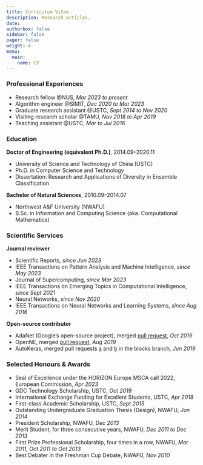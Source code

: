 ```yaml
---
title: Curriculum Vitae
description: Research articles.
date: 
authorbox: false
sidebar: false
pager: false
weight: 4
menu:
  main:
    name: CV
---
```



<!--more-->


### Professional Experiences

- Research fellow @NUS, *Mar 2023 to present*
- Algorithm engineer @SIMIT, *Dec 2020 to Mar 2023*
- Graduate research assistant @USTC, *Sept 2014 to Nov 2020*
- Visiting research scholar @TAMU, *Nov 2018 to Apr 2019*
- Teaching assistant @USTC, *Mar to Jul 2016*

<!--
**Research experience in academia**
- Graduate research assistant, USTC, *Sept 2014 to Nov 2020*
- Visiting research scholar, TAMU, *Nov 2018 to Apr 2019*

**Teaching and supervision**
- Teaching assistant, USTC, *Mar to Jul 2016*

**Experience/internships in the industry**
- Algorithm engineer, SIMIT, *Dec 2020 to present*
-->

<!--
- Intern, TENCENT, *Dec 2019 to Mar 2020*
- NLP algorithm engineer intern, RICH AI, *Aug to Oct 2019*
- Image algorithm engineer intern, RICH AI, *Aug 2018*
-->


### Education

**Doctor of Engineering (equivalent Ph.D.)**, 2014.09–2020.11
- University of Science and Technology of China (USTC)
- Ph.D. in Computer Science and Technology
- Dissertation: Research and Applications of Diversity in Ensemble Classification

**Bachelor of Natural Sciences**, 2010.09–2014.07
- Northwest A&F University (NWAFU)
- B.Sc. in Information and Computing Science (aka. Computational Mathematics)


### Scientific Services

**Journal reviewer**
- Scientific Reports, *since Jun 2023*
- IEEE Transactions on Pattern Analysis and Machine Intelligence, *since May 2023*
- Journal of Supercomputing, *since Mar 2023*
- IEEE Transactions on Emerging Topics in Computational Intelligence, *since Sept 2021*
- Neural Networks, *since Nov 2020*
- IEEE Transactions on Neural Networks and Learning Systems, *since Aug 2016*

**Open-source contributor**
- AdaNet (Google’s open-source project), merged [pull request](https://github.com/tensorflow/adanet/pull/133), *Oct 2019*
- OpenNE, merged [pull request](https://github.com/thunlp/OpenNE/pull/81), *Aug 2019*
- AutoKeras, merged pull requests [a](https://github.com/keras-team/autokeras/pull/656) and [b](https://github.com/keras-team/autokeras/pull/666) in the blocks branch, *Jun 2019*


### Selected Honours & Awards

- Seal of Excellence under the HORIZON Europe MSCA call 2022, European Commission, *Apr 2023*
- GDC Technology Scholarship, USTC, *Oct 2019*
- International Exchange Funding for Excellent Students, USTC, *Apr 2018*
- First-class Academic Scholarship, USTC, *Sept 2015*
- Outstanding Undergraduate Graduation Thesis (Design), NWAFU, *Jun 2014*
- President Scholarship, NWAFU, *Dec 2013*
- Merit Student, for three consecutive years, NWAFU, *Dec 2011 to Dec 2013*
- First Prize Professional Scholarship, four times in a row, NWAFU, *Mar 2011, Oct 2011 to Oct 2013*
- Best Debater in the Freshman Cup Debate, NWAFU, *Nov 2010*

<!--
- Second-class Academic Scholarship, USTC, *Sept 2014, Sept 2016 to Sept 2018*
- Seal of Excellence under the HORIZON MSCA Postdoctoral Fellowships call 2022, European Commission, *Apr 2023*
- Excellence Award of the Undergraduate Innovation Forum and Finding Presentation, NWAFU, *Jan 2013*
-->

